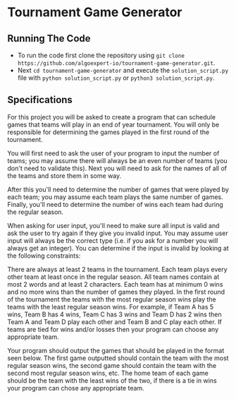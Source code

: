 # Tournament Game Generator

## Running The Code

- To run the code first clone the repository using `git clone https://github.com/algoexpert-io/tournament-game-generator.git`.
- Next `cd tournament-game-generator` and execute the `solution_script.py` file with `python solution_script.py` or `python3 solution_script.py`.

## Specifications

For this project you will be asked to create a program that can schedule games that teams will play in an end of year tournament. You will only be responsible for determining the games played in the first round of the tournament.

You will first need to ask the user of your program to input the number of teams; you may assume there will always be an even number of teams (you don't need to validate this). Next you will need to ask for the names of all of the teams and store them in some way.

After this you'll need to determine the number of games that were played by each team; you may assume each team plays the same number of games. Finally, you'll need to determine the number of wins each team had during the regular season.

When asking for user input, you'll need to make sure all input is valid and ask the user to try again if they give you invalid input. You may assume user input will always be the correct type (i.e. if you ask for a number you will always get an integer). You can determine if the input is invalid by looking at the following constraints:

There are always at least 2 teams in the tournament.
Each team plays every other team at least once in the regular season.
All team names contain at most 2 words and at least 2 characters.
Each team has at minimum 0 wins and no more wins than the number of games they played.
In the first round of the tournament the teams with the most regular season wins play the teams with the least regular season wins. For example, if Team A has 5 wins, Team B has 4 wins, Team C has 3 wins and Team D has 2 wins then Team A and Team D play each other and Team B and C play each other. If teams are tied for wins and/or losses then your program can choose any appropriate team.

Your program should output the games that should be played in the format seen below. The first game outputted should contain the team with the most regular season wins, the second game should contain the team with the second most regular season wins, etc. The home team of each game should be the team with the least wins of the two, if there is a tie in wins your program can chose any appropriate team.

